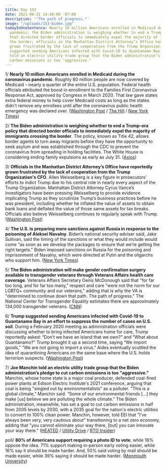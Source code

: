 ```yaml
---
title: Day 153
date: 2021-06-21 14:48:00 -07:00
description: '"The path of progress."'
image: "/uploads/153-biden.jpg"
todayInOneSentence: Nearly 10 million Americans enrolled in Medicaid during the coronavirus
  pandemic; the Biden administration is weighing whether to end a Trump-era policy
  that directed border officials to immediately expel the majority of immigrants crossing
  the border; officials in the Manhattan District Attorney’s Office have reportedly
  grown frustrated by the lack of cooperation from the Trump Organization's CFO; Trump
  suggested sending Americans infected with Covid-19 to Guantanamo Bay; and Joe Manchin
  told an electric utility trade group that the Biden administration’s pledge to cut
  carbon emissions is too "aggressive."
---
```


1/ **Nearly 10 million Americans enrolled in Medicaid during the coronavirus pandemic**. Roughly 80 million people are now covered by Medicaid – nearly a quarter of the entire U.S. population. Federal health officials attributed the boost in enrollment to the Families First Coronavirus Response Act, approved by Congress in March 2020. That law gave states extra federal money to help cover Medicaid costs as long as the states didn't remove any enrollees until after the coronavirus public health emergency was declared over. ([Washington Post](https://www.washingtonpost.com/health/medicaid-enrollment-during-the-pandemic/2021/06/21/8ee670d6-d27e-11eb-9f29-e9e6c9e843c6_story.html) / [The Hill](https://thehill.com/policy/healthcare/559428-medicaid-enrollment-reaches-high-of-74m-americans-during-pandemic) / [New York Times](https://www.nytimes.com/2021/06/21/us/politics/medicaid-covid-pandemic.html))

2/ **The Biden administration is weighing whether to end a Trump-era policy that directed border officials to immediately expel the majority of immigrants crossing the border**. The policy, known as Title 42, allows border agents to turn away migrants before they have the opportunity to seek asylum and was established through the CDC to prevent the coronavirus from spreading in holding facilities. The White House is considering ending family expulsions as early as July 31. ([Axios](https://www.axios.com/scoop-white-house-eyes-ending-migrant-family-expulsion-b6d0a178-001e-41e8-9f5b-17cc7547cccc.html))

3/ **Officials in the Manhattan District Attorney’s Office have reportedly grown frustrated by the lack of cooperation from the Trump Organization's CFO**. Allen Weisselberg is a key figure in prosecutors’ efforts to indict Trump due to his central role in nearly every aspect of the Trump Organization. Manhattan District Attorney Cyrus Vance’s investigators have been pressing Weisselberg to provide evidence implicating Trump as they scrutinize Trump’s business practices before he was president, including whether he inflated the value of assets to obtain bank loans and deflated the value of those same assets for tax breaks. Officials also believe Weisselberg continues to regularly speak with Trump. ([Washington Post](https://www.washingtonpost.com/politics/2021/06/21/trump-investigation-weisselberg/))

4/ **The U.S. is preparing more sanctions against Russia in response to the poisoning of Aleksei Navalny**. Biden’s national security adviser said, Jake Sullivan, said the timing of the sanctions or what they would include would come “as soon as we develop the packages to ensure that we’re getting the right targets.” Biden imposed sanctions on Russia for the poisoning and imprisonment of Navalny, which were directed at Putin and the oligarchs who support him. ([New York Times](https://www.nytimes.com/2021/06/20/us/politics/russia-sanctions.html))

5/ **The Biden administration will make gender confirmation surgery available to transgender veterans through Veterans Affairs health care coverage**. Veterans Affairs Secretary Denis McDonough said that "for far too long, and for far too many," respect and care "were not the norm for our LGBTQ\+ community and our veterans," adding that is why the VA is "determined to continue down that path. The path of progress." The National Center for Transgender Equality estimates there are approximately 134,000 transgender veterans. ([CNN](https://www.cnn.com/2021/06/19/politics/veterans-affairs-gender-confirmation-surgery/index.html))

6/ **Trump suggested sending Americans infected with Covid-19 to Guantanamo Bay in an effort to suppress the number of cases  on U.S. soil**. During a February 2020 meeting as administration officials were discussing whether to bring infected Americans home for care, Trump reportedly asked: “Don’t we have an island that we own?” and “What about Guantánamo?” Trump brought it up a second time, saying “We import goods,” “We are not going to import a virus.” Aides eventually scuttled the idea of quarantining Americans on the same base where the U.S. holds terrorism suspects. ([Washington Post](https://www.washingtonpost.com/health/2021/06/21/abutaleb-paletta-book-nightmare-scenario-trump-covid/))

7/ **Joe Manchin told an electric utility trade group that the Biden administration’s pledge to cut carbon emissions is too "aggressive."** Manchin, whose home state is a major coal producer, defended coal-fired power plants at Edison Electric Institute's 2021 conference, arguing that coal is being "singled out by environmentalists" as a polluter. "This is a global climate,” Manchin said. “Some of our environmental friends \[...\] they make \[us\] believe we are polluting the whole climate.” The Biden administration, meanwhile, has set a goal to cut carbon emissions in half from 2005 levels by 2030, with a 2035 goal for the nation's electric utilities to convert to 100% clean power. Manchin, however, told EEI that "I’ve always been very, very cautious about" transitioning to a net zero economy, adding that "you cannot eliminate your way there, \[but\] you can innovate your way there." ([HEATED](https://heated.world/p/manchin-says-climate-goals-too-aggressive) / [Utility Drive](https://www.utilitydive.com/news/manchin-defends-coal-fired-plants-expresses-concern-over-aggressive-bide/601707/) / [RTO Insider](https://www.rtoinsider.com/articles/27967-overheard-at-eei-road-to-netzero-conference))

poll/ **80% of Americans support requiring a photo ID to vote**, while 18% oppose the idea. 71% support making in-person early voting easier, while 16% say it should be made harder. And, 50% said voting by mail should be made easier, while 39% saying it should be made harder. ([Monmouth University](https://www.monmouth.edu/polling-institute/reports/monmouthpoll_us_062121/))